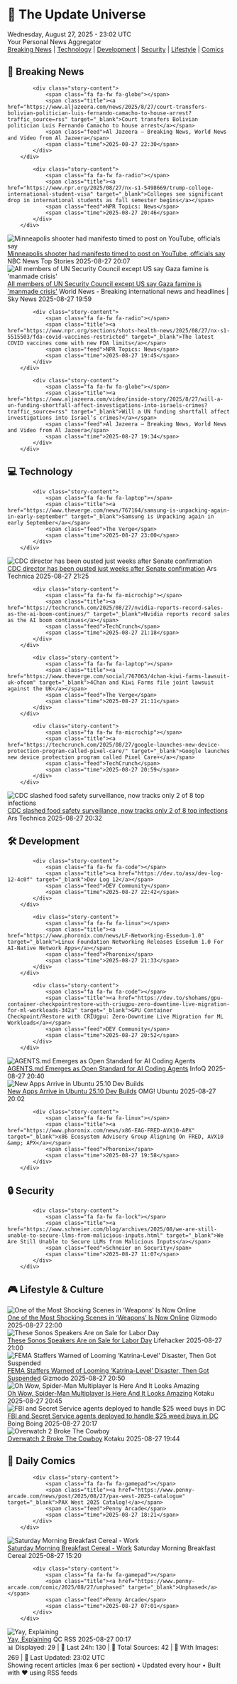 <!-- Processing 54 RSS feeds at 2025-08-27 23:02:02 UTC -->
<!-- Processing: Penny Arcade -->
<!-- Processing: Garfield -->
<!-- Processing: Cyanide & Happiness -->
<!-- Processing: Questionable Content -->
<!-- Processing: Al Jazeera Breaking News -->
<!-- Processing: NPR News -->
<!-- Processing: Associated Press Breaking -->
<!-- Processing: NBC News Breaking -->
<!-- Processing: Guardian World News -->
<!-- Processing: TechCrunch -->
<!-- Processing: The Verge -->
<!-- Processing: O'Reilly Radar -->
<!-- Processing: WIRED -->
<!-- Processing: Slashdot -->
<!-- Processing: Lobsters Python -->
<!-- Processing: Hacker News -->
<!-- Processing: Dev.to -->
<!-- Processing: StackOverflow Blog -->
<!-- Processing: It's FOSS -->
<!-- Processing: OMG! Ubuntu -->
<!-- Processing: Red Hat Blog -->
<!-- Processing: DZone -->
<!-- Processing: Martin Fowler -->
<!-- Processing: Kotaku -->
<!-- Processing: Boing Boing -->
<!-- Processing: Krebs on Security -->
<!-- Generated 4 new posts out of 26 feeds processed -->
<div class="newspaper-header">
    <h1 class="newspaper-title">📰 The Update Universe</h1>
    <div class="newspaper-date">Wednesday, August 27, 2025 - 23:02 UTC</div>
    <div class="newspaper-subtitle">Your Personal News Aggregator</div>
</div>

<div class="newspaper-nav">
    <a href="#breaking">Breaking News</a> |
    <a href="#tech">Technology</a> |
    <a href="#dev">Development</a> |
    <a href="#security">Security</a> |
    <a href="#lifestyle">Lifestyle</a> |
    <a href="#webcomics">Comics</a>
</div>

<div class="news-section breaking-news" id="breaking">
<h2 class="section-header">🚨 Breaking News</h2>
<div class="stories-container">
<div class="story">
            
            <div class="story-content">
                <span class="fa fa-fw fa-globe"></span>
                <span class="title"><a href="https://www.aljazeera.com/news/2025/8/27/court-transfers-bolivian-politician-luis-fernando-camacho-to-house-arrest?traffic_source=rss" target="_blank">Court transfers Bolivian politician Luis Fernando Camacho to house arrest</a></span>
                <span class="feed">Al Jazeera – Breaking News, World News and Video from Al Jazeera</span>
                <span class="time">2025-08-27 22:30</span>
            </div>
        </div>
<div class="story">
            
            <div class="story-content">
                <span class="fa fa-fw fa-radio"></span>
                <span class="title"><a href="https://www.npr.org/2025/08/27/nx-s1-5498669/trump-college-international-student-visa" target="_blank">Colleges see significant drop in international students as fall semester begins</a></span>
                <span class="feed">NPR Topics: News</span>
                <span class="time">2025-08-27 20:46</span>
            </div>
        </div>
<div class="story">
            <img src="https://media-cldnry.s-nbcnews.com/image/upload/t_fit_1500w/mpx/2704722219/2025_08/1756325265056_nbc_spec_yt_manifesto_250827_1920x1080-xu4yvq.jpg" alt="Minneapolis shooter had manifesto timed to post on YouTube, officials say" class="story-image" loading="lazy" onerror="this.style.display='none'">
            <div class="story-content">
                <span class="fa fa-fw fa-broadcast-tower"></span>
                <span class="title"><a href="https://www.nbcnews.com/video/minneapolis-shooter-had-manifesto-timed-to-post-on-youtube-officials-say-245894725993" target="_blank">Minneapolis shooter had manifesto timed to post on YouTube, officials say</a></span>
                <span class="feed">NBC News Top Stories</span>
                <span class="time">2025-08-27 20:07</span>
            </div>
        </div>
<div class="story">
            <img src="https://e3.365dm.com/25/08/1920x1080/skynews-gaza-city-gaza-displaced_7002760.jpg?20250827162350" alt="All members of UN Security Council except US say Gaza famine is &#x27;manmade crisis&#x27;" class="story-image" loading="lazy" onerror="this.style.display='none'">
            <div class="story-content">
                <span class="fa fa-fw fa-satellite"></span>
                <span class="title"><a href="https://news.sky.com/story/all-members-of-un-security-council-except-us-say-gaza-famine-is-manmade-crisis-13419578" target="_blank">All members of UN Security Council except US say Gaza famine is &#x27;manmade crisis&#x27;</a></span>
                <span class="feed">World News - Breaking international news and headlines | Sky News</span>
                <span class="time">2025-08-27 19:59</span>
            </div>
        </div>
<div class="story">
            
            <div class="story-content">
                <span class="fa fa-fw fa-radio"></span>
                <span class="title"><a href="https://www.npr.org/sections/shots-health-news/2025/08/27/nx-s1-5515503/fda-covid-vaccines-restricted" target="_blank">The latest COVID vaccines come with new FDA limits</a></span>
                <span class="feed">NPR Topics: News</span>
                <span class="time">2025-08-27 19:45</span>
            </div>
        </div>
<div class="story">
            
            <div class="story-content">
                <span class="fa fa-fw fa-globe"></span>
                <span class="title"><a href="https://www.aljazeera.com/video/inside-story/2025/8/27/will-a-un-funding-shortfall-affect-investigations-into-israels-crimes?traffic_source=rss" target="_blank">Will a UN funding shortfall affect investigations into Israel’s crimes?</a></span>
                <span class="feed">Al Jazeera – Breaking News, World News and Video from Al Jazeera</span>
                <span class="time">2025-08-27 19:34</span>
            </div>
        </div>
</div>
</div>
<div class="news-section tech-news" id="tech">
<h2 class="section-header">💻 Technology</h2>
<div class="stories-container">
<div class="story">
            
            <div class="story-content">
                <span class="fa fa-fw fa-laptop"></span>
                <span class="title"><a href="https://www.theverge.com/news/767164/samsung-is-unpacking-again-in-early-september" target="_blank">Samsung is Unpacking again in early September</a></span>
                <span class="feed">The Verge</span>
                <span class="time">2025-08-27 23:00</span>
            </div>
        </div>
<div class="story">
            <img src="https://cdn.arstechnica.net/wp-content/uploads/2025/07/GettyImages-2222107417-500x500.jpg" alt="CDC director has been ousted just weeks after Senate confirmation" class="story-image" loading="lazy" onerror="this.style.display='none'">
            <div class="story-content">
                <span class="fa fa-fw fa-cog"></span>
                <span class="title"><a href="https://arstechnica.com/health/2025/08/report-cdc-director-being-ousted-just-weeks-after-senate-confirmation/" target="_blank">CDC director has been ousted just weeks after Senate confirmation</a></span>
                <span class="feed">Ars Technica</span>
                <span class="time">2025-08-27 21:25</span>
            </div>
        </div>
<div class="story">
            
            <div class="story-content">
                <span class="fa fa-fw fa-microchip"></span>
                <span class="title"><a href="https://techcrunch.com/2025/08/27/nvidia-reports-record-sales-as-the-ai-boom-continues/" target="_blank">Nvidia reports record sales as the AI boom continues</a></span>
                <span class="feed">TechCrunch</span>
                <span class="time">2025-08-27 21:18</span>
            </div>
        </div>
<div class="story">
            
            <div class="story-content">
                <span class="fa fa-fw fa-laptop"></span>
                <span class="title"><a href="https://www.theverge.com/social/767063/4chan-kiwi-farms-lawsuit-uk-ofcom" target="_blank">4Chan and Kiwi Farms file joint lawsuit against the UK</a></span>
                <span class="feed">The Verge</span>
                <span class="time">2025-08-27 21:11</span>
            </div>
        </div>
<div class="story">
            
            <div class="story-content">
                <span class="fa fa-fw fa-microchip"></span>
                <span class="title"><a href="https://techcrunch.com/2025/08/27/google-launches-new-device-protection-program-called-pixel-care/" target="_blank">Google launches new device protection program called Pixel Care+</a></span>
                <span class="feed">TechCrunch</span>
                <span class="time">2025-08-27 20:59</span>
            </div>
        </div>
<div class="story">
            <img src="https://cdn.arstechnica.net/wp-content/uploads/2014/01/SALMON_1-500x500.jpg" alt="CDC slashed food safety surveillance, now tracks only 2 of 8 top infections" class="story-image" loading="lazy" onerror="this.style.display='none'">
            <div class="story-content">
                <span class="fa fa-fw fa-cog"></span>
                <span class="title"><a href="https://arstechnica.com/health/2025/08/cdc-stopped-actively-tracking-6-foodborne-infections-amid-budget-cuts/" target="_blank">CDC slashed food safety surveillance, now tracks only 2 of 8 top infections</a></span>
                <span class="feed">Ars Technica</span>
                <span class="time">2025-08-27 20:32</span>
            </div>
        </div>
</div>
</div>
<div class="news-section dev-news" id="dev">
<h2 class="section-header">🛠️ Development</h2>
<div class="stories-container">
<div class="story">
            
            <div class="story-content">
                <span class="fa fa-fw fa-code"></span>
                <span class="title"><a href="https://dev.to/asx/dev-log-12-4c0f" target="_blank">Dev Log 12</a></span>
                <span class="feed">DEV Community</span>
                <span class="time">2025-08-27 22:42</span>
            </div>
        </div>
<div class="story">
            
            <div class="story-content">
                <span class="fa fa-fw fa-linux"></span>
                <span class="title"><a href="https://www.phoronix.com/news/LF-Networking-Essedum-1.0" target="_blank">Linux Foundation Networking Releases Essedum 1.0 For AI-Native Network Apps</a></span>
                <span class="feed">Phoronix</span>
                <span class="time">2025-08-27 21:33</span>
            </div>
        </div>
<div class="story">
            
            <div class="story-content">
                <span class="fa fa-fw fa-code"></span>
                <span class="title"><a href="https://dev.to/shohams/gpu-container-checkpointrestore-with-criugpu-zero-downtime-live-migration-for-ml-workloads-342a" target="_blank">GPU Container Checkpoint/Restore with CRIUgpu: Zero-Downtime Live Migration for ML Workloads</a></span>
                <span class="feed">DEV Community</span>
                <span class="time">2025-08-27 20:52</span>
            </div>
        </div>
<div class="story">
            <img src="https://res.infoq.com/news/2025/08/agents-md/en/headerimage/generatedHeaderImage-1756326090568.jpg" alt="AGENTS.md Emerges as Open Standard for AI Coding Agents" class="story-image" loading="lazy" onerror="this.style.display='none'">
            <div class="story-content">
                <span class="fa fa-fw fa-info-circle"></span>
                <span class="title"><a href="https://www.infoq.com/news/2025/08/agents-md/?utm_campaign=infoq_content&utm_source=infoq&utm_medium=feed&utm_term=global" target="_blank">AGENTS.md Emerges as Open Standard for AI Coding Agents</a></span>
                <span class="feed">InfoQ</span>
                <span class="time">2025-08-27 20:40</span>
            </div>
        </div>
<div class="story">
            <img src="https://i0.wp.com/www.omgubuntu.co.uk/wp-content/uploads/2025/08/ubuntu-questing.jpg?resize=406%2C232&amp;ssl=1" alt="New Apps Arrive in Ubuntu 25.10 Dev Builds" class="story-image" loading="lazy" onerror="this.style.display='none'">
            <div class="story-content">
                <span class="fa fa-fw fa-ubuntu"></span>
                <span class="title"><a href="https://www.omgubuntu.co.uk/2025/08/new-apps-arrive-in-ubuntu-25-10-daily-builds" target="_blank">New Apps Arrive in Ubuntu 25.10 Dev Builds</a></span>
                <span class="feed">OMG! Ubuntu</span>
                <span class="time">2025-08-27 20:02</span>
            </div>
        </div>
<div class="story">
            
            <div class="story-content">
                <span class="fa fa-fw fa-linux"></span>
                <span class="title"><a href="https://www.phoronix.com/news/x86-EAG-FRED-AVX10-APX" target="_blank">x86 Ecosystem Advisory Group Aligning On FRED, AVX10 &amp; APX</a></span>
                <span class="feed">Phoronix</span>
                <span class="time">2025-08-27 19:58</span>
            </div>
        </div>
</div>
</div>
<div class="news-section security-news" id="security">
<h2 class="section-header">🔒 Security</h2>
<div class="stories-container">
<div class="story">
            
            <div class="story-content">
                <span class="fa fa-fw fa-lock"></span>
                <span class="title"><a href="https://www.schneier.com/blog/archives/2025/08/we-are-still-unable-to-secure-llms-from-malicious-inputs.html" target="_blank">We Are Still Unable to Secure LLMs from Malicious Inputs</a></span>
                <span class="feed">Schneier on Security</span>
                <span class="time">2025-08-27 11:07</span>
            </div>
        </div>
</div>
</div>
<div class="news-section lifestyle-news" id="lifestyle">
<h2 class="section-header">🎮 Lifestyle & Culture</h2>
<div class="stories-container">
<div class="story">
            <img src="https://gizmodo.com/app/uploads/2025/08/Weapons-Gladys-Amy-Madigan.jpg" alt="One of the Most Shocking Scenes in ‘Weapons’ Is Now Online" class="story-image" loading="lazy" onerror="this.style.display='none'">
            <div class="story-content">
                <span class="fa fa-fw fa-computer"></span>
                <span class="title"><a href="https://gizmodo.com/one-of-the-most-shocking-scenes-in-weapons-is-now-online-2000649400" target="_blank">One of the Most Shocking Scenes in ‘Weapons’ Is Now Online</a></span>
                <span class="feed">Gizmodo</span>
                <span class="time">2025-08-27 22:00</span>
            </div>
        </div>
<div class="story">
            <img src="https://lifehacker.com/imagery/articles/01K3PKVCJ75CWN8W8W5EMZ841C/hero-image.png" alt="These Sonos Speakers Are on Sale for Labor Day" class="story-image" loading="lazy" onerror="this.style.display='none'">
            <div class="story-content">
                <span class="fa fa-fw fa-life-ring"></span>
                <span class="title"><a href="https://lifehacker.com/tech/sonos-speakers-labor-day-sale-2025?utm_medium=RSS" target="_blank">These Sonos Speakers Are on Sale for Labor Day</a></span>
                <span class="feed">Lifehacker</span>
                <span class="time">2025-08-27 21:00</span>
            </div>
        </div>
<div class="story">
            <img src="https://gizmodo.com/app/uploads/2025/08/hurricane-katrina.jpg" alt="FEMA Staffers Warned of Looming ‘Katrina-Level’ Disaster, Then Got Suspended" class="story-image" loading="lazy" onerror="this.style.display='none'">
            <div class="story-content">
                <span class="fa fa-fw fa-computer"></span>
                <span class="title"><a href="https://gizmodo.com/fema-staffers-warned-of-looming-katrina-level-disaster-then-got-suspended-2000649312" target="_blank">FEMA Staffers Warned of Looming ‘Katrina-Level’ Disaster, Then Got Suspended</a></span>
                <span class="feed">Gizmodo</span>
                <span class="time">2025-08-27 20:50</span>
            </div>
        </div>
<div class="story">
            <img src="https://kotaku.com/app/uploads/2025/08/spiderermerna.jpg" alt="Oh Wow, Spider-Man Multiplayer Is Here And It Looks Amazing" class="story-image" loading="lazy" onerror="this.style.display='none'">
            <div class="story-content">
                <span class="fa fa-fw fa-gamepad"></span>
                <span class="title"><a href="https://kotaku.com/spider-man-ps4-pc-multiplayer-mod-great-web-insomniac-2000620767" target="_blank">Oh Wow, Spider-Man Multiplayer Is Here And It Looks Amazing</a></span>
                <span class="feed">Kotaku</span>
                <span class="time">2025-08-27 20:45</span>
            </div>
        </div>
<div class="story">
            <img src="https://i0.wp.com/boingboing.net/wp-content/uploads/2023/04/cannabis.jpg?fit=1500%2C1071&amp;quality=60&amp;ssl=1" alt="FBI and Secret Service agents deployed to handle $25 weed buys in DC" class="story-image" loading="lazy" onerror="this.style.display='none'">
            <div class="story-content">
                <span class="fa fa-fw fa-arrow-right"></span>
                <span class="title"><a href="https://boingboing.net/2025/08/27/fbi-and-secret-service-agents-deployed-to-handle-25-weed-buys-in-dc.html" target="_blank">FBI and Secret Service agents deployed to handle $25 weed buys in DC</a></span>
                <span class="feed">Boing Boing</span>
                <span class="time">2025-08-27 20:17</span>
            </div>
        </div>
<div class="story">
            <img src="https://kotaku.com/app/uploads/2025/08/1600_Cassidy.jpg" alt="Overwatch 2 Broke The Cowboy" class="story-image" loading="lazy" onerror="this.style.display='none'">
            <div class="story-content">
                <span class="fa fa-fw fa-gamepad"></span>
                <span class="title"><a href="https://kotaku.com/overwatch-2-season-18-patch-cassidy-wrecking-ball-bug-2000620763" target="_blank">Overwatch 2 Broke The Cowboy</a></span>
                <span class="feed">Kotaku</span>
                <span class="time">2025-08-27 19:44</span>
            </div>
        </div>
</div>
</div>
<div class="news-section webcomics-section" id="webcomics">
<h2 class="section-header">🎨 Daily Comics</h2>
<div class="stories-container">
<div class="story">
            
            <div class="story-content">
                <span class="fa fa-fw fa-gamepad"></span>
                <span class="title"><a href="https://www.penny-arcade.com/news/post/2025/08/27/pax-west-2025-catalogue" target="_blank">PAX West 2025 Catalog!</a></span>
                <span class="feed">Penny Arcade</span>
                <span class="time">2025-08-27 18:21</span>
            </div>
        </div>
<div class="story">
            <img src="https://www.smbc-comics.com/comics/1756236873-20250827.png" alt="Saturday Morning Breakfast Cereal - Work" class="story-image" loading="lazy" onerror="this.style.display='none'">
            <div class="story-content">
                <span class="fa fa-fw fa-smile"></span>
                <span class="title"><a href="https://www.smbc-comics.com/comic/work-3" target="_blank">Saturday Morning Breakfast Cereal - Work</a></span>
                <span class="feed">Saturday Morning Breakfast Cereal</span>
                <span class="time">2025-08-27 15:20</span>
            </div>
        </div>
<div class="story">
            
            <div class="story-content">
                <span class="fa fa-fw fa-gamepad"></span>
                <span class="title"><a href="https://www.penny-arcade.com/comic/2025/08/27/unphased" target="_blank">Unphased</a></span>
                <span class="feed">Penny Arcade</span>
                <span class="time">2025-08-27 07:01</span>
            </div>
        </div>
<div class="story">
            <img src="http://www.questionablecontent.net/comics/5644.png" alt="Yay, Explaining" class="story-image" loading="lazy" onerror="this.style.display='none'">
            <div class="story-content">
                <span class="fa fa-fw fa-music"></span>
                <span class="title"><a href="http://questionablecontent.net/view.php?comic=5644" target="_blank">Yay, Explaining</a></span>
                <span class="feed">QC RSS</span>
                <span class="time">2025-08-27 00:17</span>
            </div>
        </div>
</div>
</div>

<div class="newspaper-footer">
    <div class="stats">
        📊 Displayed: 29 | 📅 Last 24h: 130 | 📡 Total Sources: 42 | 📸 With Images: 269 |
        🔄 Last Updated: 23:02 UTC
    </div>
    <div class="footer-note">
        Showing recent articles (max 6 per section) • Updated every hour • Built with ❤️ using RSS feeds
    </div>
</div>
